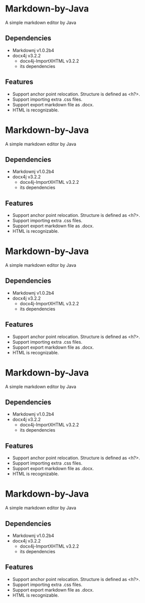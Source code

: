 # Markdown-by-Java
A simple markdown editor by Java

## Dependencies
- Markdownj v1.0.2b4
- docx4j v3.2.2
    - docx4j-ImportXHTML v3.2.2
    - its dependencies

## Features
- Support anchor point relocation. Structure is defined as <h?>.
- Support importing extra .css files.
- Support export markdown file as .docx.
- HTML is recognizable.

# Markdown-by-Java
A simple markdown editor by Java

## Dependencies
- Markdownj v1.0.2b4
- docx4j v3.2.2
    - docx4j-ImportXHTML v3.2.2
    - its dependencies

## Features
- Support anchor point relocation. Structure is defined as <h?>.
- Support importing extra .css files.
- Support export markdown file as .docx.
- HTML is recognizable.

# Markdown-by-Java
A simple markdown editor by Java

## Dependencies
- Markdownj v1.0.2b4
- docx4j v3.2.2
    - docx4j-ImportXHTML v3.2.2
    - its dependencies

## Features
- Support anchor point relocation. Structure is defined as <h?>.
- Support importing extra .css files.
- Support export markdown file as .docx.
- HTML is recognizable.

# Markdown-by-Java
A simple markdown editor by Java

## Dependencies
- Markdownj v1.0.2b4
- docx4j v3.2.2
    - docx4j-ImportXHTML v3.2.2
    - its dependencies

## Features
- Support anchor point relocation. Structure is defined as <h?>.
- Support importing extra .css files.
- Support export markdown file as .docx.
- HTML is recognizable.

# Markdown-by-Java
A simple markdown editor by Java

## Dependencies
- Markdownj v1.0.2b4
- docx4j v3.2.2
    - docx4j-ImportXHTML v3.2.2
    - its dependencies

## Features
- Support anchor point relocation. Structure is defined as <h?>.
- Support importing extra .css files.
- Support export markdown file as .docx.
- HTML is recognizable.

